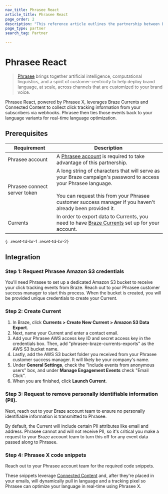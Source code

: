 ```yaml
---
nav_title: Phrasee React
article_title: Phrasee React
page_order: 2
description: "This reference article outlines the partnership between Braze and Phrasee React that leverages Braze Currents and Connected Content to collect click tracking information from your subscribers via webhooks. Phrasee then ties those events back to your language variants for real-time language optimization."
page_type: partner
search_tag: Partner

---
```


# Phrasee React

> [Phrasee][1] brings together artificial intelligence, computational linguistics, and a spirit of customer-centricity to help deploy brand language, at scale, across channels that are customized to your brand voice.

Phrasee React, powered by Phrasee X, leverages Braze Currents and Connected Content to collect click tracking information from your subscribers via webhooks. Phrasee then ties those events back to your language variants for real-time language optimization. 

## Prerequisites

| Requirement | Description |
|---|---|
| Phrasee account | A [Phrasee account][3] is required to take advantage of this partnership. |
| Phrasee connect server token | A long string of characters that will serve as your Braze campaign's password to access your Phrasee language.<br><br>You can request this from your Phrasee customer success manager if you haven't already been provided it. |
| Currents | In order to export data to Currents, you need to have [Braze Currents]({{site.baseurl}}/user_guide/data_and_analytics/braze_currents/#access-currents) set up for your account. |
{: .reset-td-br-1 .reset-td-br-2}

## Integration

### Step 1: Request Phrasee Amazon S3 credentials

You'll need Phrasee to set up a dedicated Amazon S3 bucket to receive your click tracking events from Braze. Reach out to your Phrasee customer success manager to start this process. When the bucket is created, you will be provided unique credentials to create your Current. 

### Step 2: Create Current

1. In Braze, click **Currents > Create New Current > Amazon S3 Data Export**. 
2. Next, name your Current and enter a contact email.
3. Add your Phrasee AWS access key ID and secret access key in the credentials box. Then, add "phrasee-braze-currents-exports" as the AWS S3 bucket name. 
4. Lastly, add the AWS S3 bucket folder you received from your Phrasee customer success manager. It will likely be your company's name.
5. Under **General Settings**, check the "Include events from anonymous users" box, and under **Manage Engagement Events** check "Email Click".
6. When you are finished, click **Launch Current**.

### Step 3: Request to remove personally identifiable information (PII).

Next, reach out to your Braze account team to ensure no personally identifiable information is transmitted to Phrasee.

By default, the Current will include certain PII attributes like email and address. Phrasee cannot and will not receive PII, so it's critical you make a request to your Braze account team to turn this off for any event data passed along to Phrasee.

### Step 4: Phrasee X code snippets 

Reach out to your Phrasee account team for the required code snippets.

These snippets leverage [Connected Content]({{site.baseurl}}/user_guide/personalization_and_dynamic_content/connected_content) and, after they're placed in your emails, will dynamically pull in language and a tracking pixel so Phrasee can optimize your language in real-time using Phrasee X.


[1]: https://phrasee.co/
[3]: mailto:awesome@phrasee.co